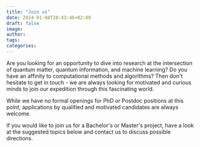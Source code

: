 ```yaml
---
title: "Join us"
date: 2024-01-08T20:43:46+02:00
draft: false
image: 
author:
tags:
categories:
---
```


Are you looking for an opportunity to dive into research at the intersection of quantum matter, quantum information, and machine learning? Do you have an affinity to computational methods and algorithms? Then don't hesitate to get in touch - we are always looking for motivated and curious minds to join our expedition through this fascinating world.

While we have no formal openings for PhD or Postdoc positions at this point, applications by qualified and motivated candidates are always welcome.

If you would like to join us for a Bachelor's or Master's project, have a look at the suggested topics below and contact us to discuss possible directions.
